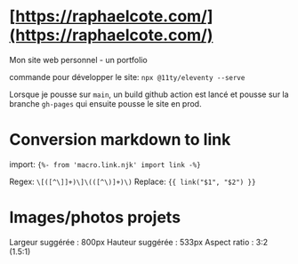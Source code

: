 # [https://raphaelcote.com/](https://raphaelcote.com/)

Mon site web personnel - un portfolio


commande pour développer le site: `npx @11ty/eleventy --serve`

Lorsque je pousse sur `main`, un build github action est lancé et pousse sur la branche `gh-pages` qui ensuite pousse le site en prod.

# Conversion markdown to link

import: `{%- from 'macro.link.njk' import link -%}`

Regex: `\[([^\]]+)\]\(([^\)]+)\)`
Replace: `{{ link("$1", "$2") }}`

# Images/photos projets

Largeur suggérée : 800px
Hauteur suggérée : 533px
Aspect ratio : 3:2 (1.5:1)